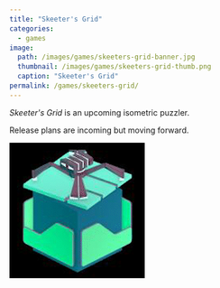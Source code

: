 ```yaml
---
title: "Skeeter's Grid"
categories:
  - games
image:
  path: /images/games/skeeters-grid-banner.jpg
  thumbnail: /images/games/skeeters-grid-thumb.png
  caption: "Skeeter's Grid"
permalink: /games/skeeters-grid/ 
---
```

*Skeeter's Grid* is an upcoming isometric puzzler.

Release plans are incoming but moving forward.

![Skeeter's Grid rotate gif](/images/games/Skeeters_Grid-cube_rotate.gif)

